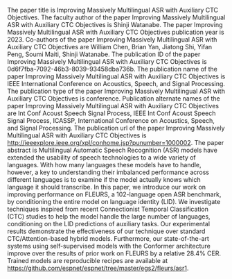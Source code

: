 The paper title is Improving Massively Multilingual ASR with Auxiliary CTC Objectives.
The faculty author of the paper Improving Massively Multilingual ASR with Auxiliary CTC Objectives is Shinji Watanabe.
The paper Improving Massively Multilingual ASR with Auxiliary CTC Objectives publication year is 2023.
Co-authors of the paper Improving Massively Multilingual ASR with Auxiliary CTC Objectives are William Chen, Brian Yan, Jiatong Shi, Yifan Peng, Soumi Maiti, Shinji Watanabe.
The publication ID of the paper Improving Massively Multilingual ASR with Auxiliary CTC Objectives is 0d6f7fba-7092-46b3-8039-93458dba736b.
The publication name of the paper Improving Massively Multilingual ASR with Auxiliary CTC Objectives is IEEE International Conference on Acoustics, Speech, and Signal Processing.
The publication type of the paper Improving Massively Multilingual ASR with Auxiliary CTC Objectives is conference.
Publication alternate names of the paper Improving Massively Multilingual ASR with Auxiliary CTC Objectives are Int Conf Acoust Speech Signal Process, IEEE Int Conf Acoust Speech Signal Process, ICASSP, International Conference on Acoustics, Speech, and Signal Processing.
The publication url of the paper Improving Massively Multilingual ASR with Auxiliary CTC Objectives is http://ieeexplore.ieee.org/xpl/conhome.jsp?punumber=1000002.
The paper abstract is Multilingual Automatic Speech Recognition (ASR) models have extended the usability of speech technologies to a wide variety of languages. With how many languages these models have to handle, however, a key to understanding their imbalanced performance across different languages is to examine if the model actually knows which language it should transcribe. In this paper, we introduce our work on improving performance on FLEURS, a 102-language open ASR benchmark, by conditioning the entire model on language identity (LID). We investigate techniques inspired from recent Connectionist Temporal Classification (CTC) studies to help the model handle the large number of languages, conditioning on the LID predictions of auxiliary tasks. Our experimental results demonstrate the effectiveness of our technique over standard CTC/Attention-based hybrid models. Furthermore, our state-of-the-art systems using self-supervised models with the Conformer architecture improve over the results of prior work on FLEURS by a relative 28.4% CER. Trained models are reproducible recipes are available at https://github.com/espnet/espnet/tree/master/egs2/fleurs/asr1.
